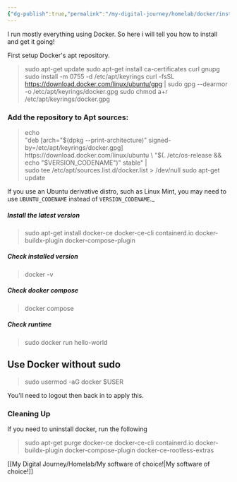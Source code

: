 ```yaml
---
{"dg-publish":true,"permalink":"/my-digital-journey/homelab/docker/install-docker/"}
---
```


I run mostly everything using Docker.
So here i will tell you how to install and get it going!

First setup Docker's apt repository.

> sudo apt-get update
> sudo apt-get install ca-certificates curl gnupg
> sudo install -m 0755 -d /etc/apt/keyrings
> curl -fsSL https://download.docker.com/linux/ubuntu/gpg | sudo gpg --dearmor -o /etc/apt/keyrings/docker.gpg
> sudo chmod a+r /etc/apt/keyrings/docker.gpg



### Add the repository to Apt sources:

> echo \
>   "deb [arch="$(dpkg --print-architecture)" signed-by=/etc/apt/keyrings/docker.gpg] https://download.docker.com/linux/ubuntu \
>   "$(. /etc/os-release && echo "$VERSION_CODENAME")" stable" | \
> sudo tee /etc/apt/sources.list.d/docker.list > /dev/null
> sudo apt-get update

If you use an Ubuntu derivative distro, such as Linux Mint, you may need to use `UBUNTU_CODENAME` instead of `VERSION_CODENAME`._


##### Install the latest version

> sudo apt-get install docker-ce docker-ce-cli containerd.io docker-buildx-plugin docker-compose-plugin


##### Check installed version

> docker -v

##### Check docker compose

> docker compose

##### Check runtime

> sudo docker run hello-world


## Use Docker without sudo

> sudo usermod -aG docker  $USER

You'll need to logout then back in to apply this.


### Cleaning Up

If you need to uninstall docker, run the following

> sudo apt-get purge docker-ce docker-ce-cli containerd.io docker-buildx-plugin docker-compose-plugin docker-ce-rootless-extras




[[My Digital Journey/Homelab/My software of choice!\|My software of choice!]]


